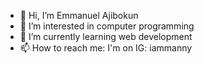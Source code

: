 - 👋 Hi, I’m Emmanuel Ajibokun
- 👀 I’m interested in computer programming
- 🌱 I’m currently learning web development
- 📫 How to reach me: I'm on IG: iammanny

<!---
manny300/manny300 is a ✨ special ✨ repository because its `README.md` (this file) appears on your GitHub profile.
You can click the Preview link to take a look at your changes.
--->
